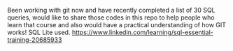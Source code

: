 Been working with git now and have recently completed a list of 30 SQL queries, would like to share those codes in this repo to help people who learn that course and also would have a practical understanding of how GIT works!
SQL Lite used.
https://www.linkedin.com/learning/sql-essential-training-20685933
